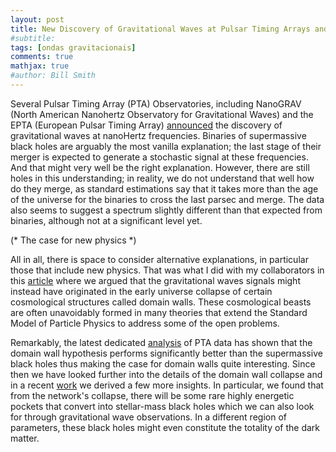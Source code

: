```yaml
---
layout: post
title: New Discovery of Gravitational Waves at Pulsar Timing Arrays and New Physics Interpretation
#subtitle: 
tags: [ondas gravitacionais]
comments: true
mathjax: true
#author: Bill Smith
---
```



Several Pulsar Timing Array (PTA) Observatories, including NanoGRAV (North American Nanohertz Observatory for Gravitational Waves) and the EPTA (European Pulsar Timing Array) [announced](https://nanograv.org/news/15yrDataSet) the discovery of gravitational waves at nanoHertz frequencies. 
Binaries of supermassive black holes are arguably the most vanilla explanation; the last stage of their merger is expected to generate a stochastic signal at these frequencies. And that might very well be the right explanation. However, there are still holes in this understanding; in reality, we do not understand that well how do they merge, as standard estimations say that it takes more than the age of the universe for the binaries to cross the last parsec and merge. 
The data also seems to suggest a spectrum slightly different than that expected from binaries, although not at a significant level yet.

(* The case for new physics *)

All in all, there is space to consider alternative explanations, in particular those that include new physics. That was what I did with my collaborators in this [article](https://iopscience.iop.org/article/10.1088/1475-7516/2023/02/001) where we argued that the gravitational waves signals might instead have originated in the early universe collapse of certain cosmological structures called domain walls. These cosmological beasts are often unavoidably formed in many theories that extend the Standard Model of Particle Physics to address some of the open problems. 

Remarkably, the latest dedicated [analysis](https://iopscience.iop.org/article/10.3847/2041-8213/acdc91) of PTA data  has shown that the domain wall hypothesis performs significantly better than the supermassive black holes thus making the case for domain walls quite interesting. Since then we have looked further into the details of the domain wall collapse and in a recent [work](https://inspirehep.net/literature/2751451/) we derived a few more insights. In particular, we found that from the network's collapse, there will be some rare highly energetic pockets that convert into stellar-mass black holes which we can also look for through gravitational wave observations. In a different region of parameters, these black holes might even constitute the totality of the dark matter.

